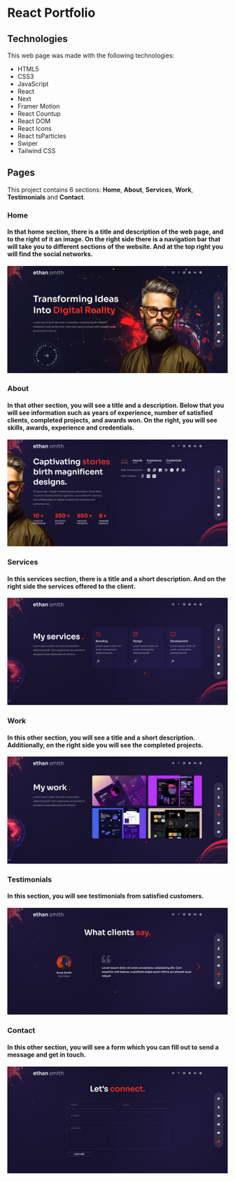 # React Portfolio

## Technologies
This web page was made with the following technologies:
- HTML5
- CSS3
- JavaScript
- React
- Next
- Framer Motion
- React Countup
- React DOM
- React Icons
- React tsParticles
- Swiper
- Tailwind CSS

## Pages
This project contains 6 sections: **Home**, **About**, **Services**, **Work**, **Testimonials** and **Contact**.

### Home
#### In that home section, there is a title and description of the web page, and to the right of it an image. On the right side there is a navigation bar that will take you to different sections of the website. And at the top right you will find the social networks.
![preview home](public/home-preview.jpeg)
 
### About
#### In that other section, you will see a title and a description. Below that you will see information such as years of experience, number of satisfied clients, completed projects, and awards won. On the right, you will see skills, awards, experience and credentials.
![preview about](public/about-preview.jpeg)

### Services
#### In this services section, there is a title and a short description. And on the right side the services offered to the client.
![preview services](public/services-preview.jpeg)

### Work
#### In this other section, you will see a title and a short description. Additionally, on the right side you will see the completed projects.
![preview work](public/work-preview.jpeg)

### Testimonials
#### In this section, you will see testimonials from satisfied customers.
![preview testimonials](public/testimonials-preview.jpeg)

### Contact
#### In this other section, you will see a form which you can fill out to send a message and get in touch.
![preview contact](public/contact-preview.jpeg)
